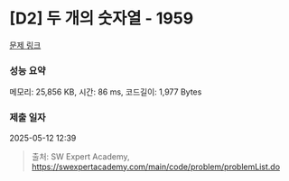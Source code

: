 # [D2] 두 개의 숫자열 - 1959 

[문제 링크](https://swexpertacademy.com/main/code/problem/problemDetail.do?contestProbId=AV5PpoFaAS4DFAUq) 

### 성능 요약

메모리: 25,856 KB, 시간: 86 ms, 코드길이: 1,977 Bytes

### 제출 일자

2025-05-12 12:39



> 출처: SW Expert Academy, https://swexpertacademy.com/main/code/problem/problemList.do